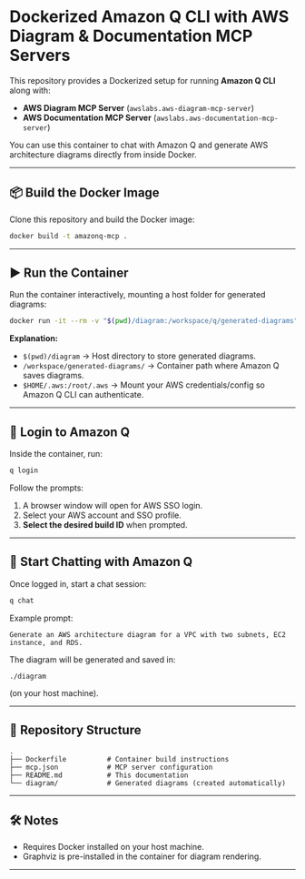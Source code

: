 # Dockerized Amazon Q CLI with AWS Diagram & Documentation MCP Servers

This repository provides a Dockerized setup for running **Amazon Q CLI** along with:
- **AWS Diagram MCP Server** (`awslabs.aws-diagram-mcp-server`)
- **AWS Documentation MCP Server** (`awslabs.aws-documentation-mcp-server`)

You can use this container to chat with Amazon Q and generate AWS architecture diagrams directly from inside Docker.

---

## 📦 Build the Docker Image

Clone this repository and build the Docker image:

```bash
docker build -t amazonq-mcp .
```

---

## ▶️ Run the Container

Run the container interactively, mounting a host folder for generated diagrams:

```bash
docker run -it --rm -v "$(pwd)/diagram:/workspace/q/generated-diagrams" amazonq-mcp
```

**Explanation:**
- `$(pwd)/diagram` → Host directory to store generated diagrams.
- `/workspace/generated-diagrams/` → Container path where Amazon Q saves diagrams.
- `$HOME/.aws:/root/.aws` → Mount your AWS credentials/config so Amazon Q CLI can authenticate.

---

## 🔑 Login to Amazon Q

Inside the container, run:

```bash
q login
```

Follow the prompts:
1. A browser window will open for AWS SSO login.
2. Select your AWS account and SSO profile.
3. **Select the desired build ID** when prompted.

---

## 💬 Start Chatting with Amazon Q

Once logged in, start a chat session:

```bash
q chat
```

Example prompt:

```
Generate an AWS architecture diagram for a VPC with two subnets, EC2 instance, and RDS.
```

The diagram will be generated and saved in:
```
./diagram
```
(on your host machine).

---

## 📂 Repository Structure

```
.
├── Dockerfile          # Container build instructions
├── mcp.json            # MCP server configuration
├── README.md           # This documentation
└── diagram/            # Generated diagrams (created automatically)
```

---

## 🛠 Notes
- Requires Docker installed on your host machine.
- Graphviz is pre-installed in the container for diagram rendering.

---

